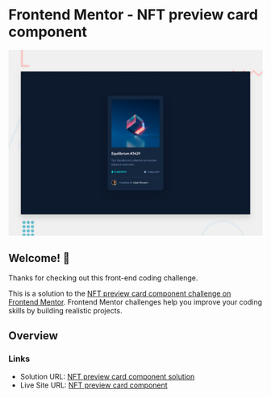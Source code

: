 # Frontend Mentor - NFT preview card component

![Design preview for the NFT preview card component coding challenge](./design/desktop-preview.jpg)

## Welcome! 👋

Thanks for checking out this front-end coding challenge.

This is a solution to the [NFT preview card component challenge on Frontend Mentor](https://www.frontendmentor.io/challenges/nft-preview-card-component-SbdUL_w0U). Frontend Mentor challenges help you improve your coding skills by building realistic projects. 

## Overview

### Links

- Solution URL: [NFT preview card component solution](https://www.frontendmentor.io/solutions/profile-card-component-56PClSn79)
- Live Site URL: [NFT preview card component](https://profile-card-component-rw.netlify.app/)

